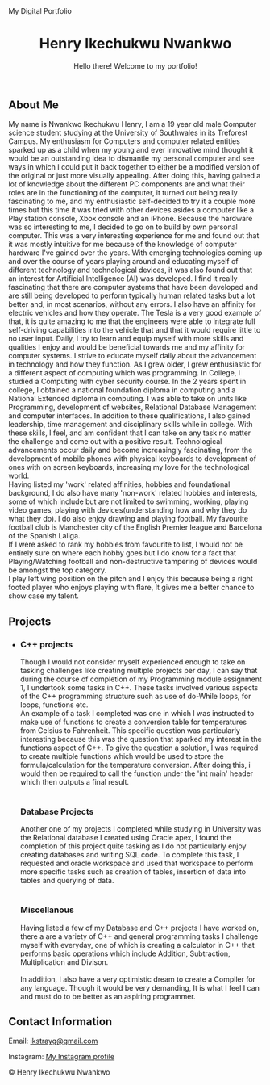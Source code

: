 <!DOCTYPE html>
<html lang="en">
<head>
    <meta charset="UTF-8">
    <meta name="viewport" content="width=device-width, initial-scale=1.0">
    My Digital Portfolio
    <link rel="stylesheet" href="styles.css">
</head>
<body>
    <header>
        <h1>Henry Ikechukwu Nwankwo</h1>
        <p>Hello there! Welcome to my portfolio!</p>
    </header>
    <section id="about">
        <h2>About Me</h2>
        <p>My name is Nwankwo Ikechukwu Henry, I am a 19 year old male Computer science student studying at the University of Southwales in its Treforest Campus. My enthusiasm for Computers and computer related entities sparked up as a child when my
young and ever innovative mind thought it would be an outstanding idea to dismantle my
personal computer and see ways in which I could put it back together to either be a
modified version of the original or just more visually appealing. After doing this, having
gained a lot of knowledge about the different PC components are and what their roles are in
the functioning of the computer, it turned out being really fascinating to me, and my
enthusiastic self-decided to try it a couple more times but this time it was tried with other
devices asides a computer like a Play station console, Xbox console and an iPhone.
Because the hardware was so interesting to me, I decided to go on to build by own personal
computer. This was a very interesting experience for me and found out that it was mostly
intuitive for me because of the knowledge of computer hardware I've gained over the years.
With emerging technologies coming up and over the course of years playing around and
educating myself of different technology and technological devices, it was also found out
that an interest for Artificial Intelligence (AI) was developed. I find it really fascinating that
there are computer systems that have been developed and are still being developed to
perform typically human related tasks but a lot better and, in most scenarios, without any
errors. I also have an affinity for electric vehicles and how they operate. The Tesla is a very
good example of that, it is quite amazing to me that the engineers were able to integrate
full self-driving capabilities into the vehicle that and that it would require little to no user
input.
Daily, I try to learn and equip myself with more skills and qualities I enjoy and would be
beneficial towards me and my affinity for computer systems. I strive to educate myself daily
about the advancement in technology and how they function. As I grew older, I grew
enthusiastic for a different aspect of computing which was programming.
In College, I studied a Computing with cyber security course. In the 2 years spent in college, I obtained a national foundation diploma in
computing and a National Extended diploma in computing. I was able to take on units like
Programming, development of websites, Relational Database Management and computer interfaces. In addition to these
qualifications, I also gained leadership, time management and disciplinary skills while in
college. With these skills, I feel, and am confident that I can take on any task no matter the
challenge and come out with a positive result.
Technological advancements occur daily and become increasingly fascinating, from the
development of mobile phones with physical keyboards to development of ones with on
screen keyboards, increasing my love for the technological world. <br> Having listed my 'work' related affinities, hobbies and foundational background, I do also have many 'non-work' related hobbies and interests, some of which include but are not limited to swimming, working, playing video games, playing with devices(understanding how and why they do what they do). I do also enjoy drawing and playing football. My favourite football club is Manchester city of the English Premier league and Barcelona of the Spanish Laliga. <br> If I were asked to rank my hobbies from favourite to list, I would not be entirely sure on where each hobby goes but I do know for a fact that Playing/Watching football and non-destructive tampering of devices would be amongst the top category. <br> I play left wing position on the pitch and I enjoy this because being a right footed player who enjoys playing with flare, It gives me a better chance to show case my talent. </p>
    </section>
    <section id="projects">
        <h2>Projects</h2>
        <ul>
            <li>
                <h3>C++ projects</h3>
                <p>Though I would not consider myself experienced enough to take on tasking challenges like creating multiple projects per day, I can say that during the course of completion of my Programming module assignment 1, I undertook some tasks in C++. These tasks involved various aspects of the C++ programming structure such as use of do-While loops, for loops, functions etc. <br> An example of a task I completed was one in which I was instructed to make use of functions to create a conversion table for temperatures from Celsius to Fahrenheit. This specific question was particularly interesting because this was the question that sparked my interest in the functions aspect of C++. To give the question a solution, I was required to create multiple functions which would be used to store the formula/calculation for the temperature conversion. After doing this, i would then be required to call the function under the 'int main' header which then outputs a final result. <br> <br> 
<h3>Database Projects</h3>
<p> Another one of my projects I completed while studying in University was the Relational database I created using Oracle apex, I found the completion of this project quite tasking as I do not particularly enjoy creating databases and writing SQL code. To complete this task, I requested and oracle workspace and used that workspace to perform more specific tasks such as creation of tables, insertion of data into tables and querying of data. <br> <br>
<h3>Miscellanous</h3>

<p> Having listed a few of my Database and C++ projects I have worked on, there a are a variety of C++ and general programming tasks I challenge myself with everyday, one of which is creating a calculator in C++ that performs basic operations which include Addition, Subtraction, Multiplication and Divison. <br> <br> In addition, I also have a very optimistic dream to create a Compiler for any language. Though it would be very demanding, It is what I feel I can and must do to be better as an aspiring programmer.</p>
        </ul>
    </section>
    <section id="contact">
        <h2>Contact Information</h2>
        <p>Email: <a href="mailto:ikstrayg@gmail.com">ikstrayg@gmail.com</a></p>
        <p>Instagram: <a href="https://instagram.com/ikstrayg">My Instagram profile</a></p>
    </section>
    <footer>
        <p>&copy; Henry Ikechukwu Nwankwo</p>
    </footer>
</body>
</html>
